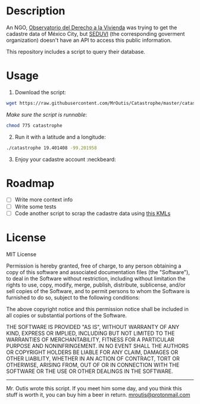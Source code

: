 # Description
An NGO, [Observatorio del Derecho a la Vivienda][observatorio-web] was
trying to get the cadastre data of México City, but [SEDUVI][seduvi-map]
(the corresponding goverment organization) doesn't have an API to access
this public information.

This repository includes a script to query their database.

[cm-slack]: http://slack.codeandomexico.org/
[cm-twitter]: https://twitter.com/CodeandoMexico
[observatorio-web]: http://www.observatoriodevivienda.org/
[seduvi-map]: http://ciudadmx.df.gob.mx:8080/seduvi/


# Usage
1) Download the script:

```bash
wget https://raw.githubusercontent.com/MrOutis/Catastrophe/master/catastrophe
```

_Make sure the script is runnable_:

```bash
chmod 775 catastrophe
```

2) Run it with a latitude and a longitude:

```bash
./catastrophe 19.401408 -99.201958
```

3) Enjoy your cadastre account :neckbeard:


# Roadmap
- [ ] Write more context info
- [ ] Write some tests
- [ ] Code another script to scrap the cadastre data using [this KMLs][kml-dataset]

[kml-dataset]: http://datos.labcd.mx/dataset?tags=Catastro


# License
MIT License

Permission is hereby granted, free of charge, to any person obtaining a copy
of this software and associated documentation files (the "Software"), to deal
in the Software without restriction, including without limitation the rights
to use, copy, modify, merge, publish, distribute, sublicense, and/or sell
copies of the Software, and to permit persons to whom the Software is
furnished to do so, subject to the following conditions:

The above copyright notice and this permission notice shall be included in all
copies or substantial portions of the Software.

THE SOFTWARE IS PROVIDED "AS IS", WITHOUT WARRANTY OF ANY KIND, EXPRESS OR
IMPLIED, INCLUDING BUT NOT LIMITED TO THE WARRANTIES OF MERCHANTABILITY,
FITNESS FOR A PARTICULAR PURPOSE AND NONINFRINGEMENT. IN NO EVENT SHALL THE
AUTHORS OR COPYRIGHT HOLDERS BE LIABLE FOR ANY CLAIM, DAMAGES OR OTHER
LIABILITY, WHETHER IN AN ACTION OF CONTRACT, TORT OR OTHERWISE, ARISING FROM,
OUT OF OR IN CONNECTION WITH THE SOFTWARE OR THE USE OR OTHER DEALINGS IN THE
SOFTWARE.


----------------------------------------------------------------------------


Mr. Outis wrote this script.
If you meet him some day, and you think this stuff is worth it,
you can buy him a beer in return.
<mroutis@protonmail.com>

